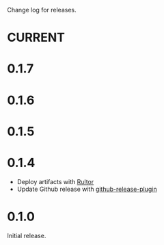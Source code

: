 Change log for releases.

# CURRENT

# 0.1.7

# 0.1.6

# 0.1.5

# 0.1.4

* Deploy artifacts with [Rultor](http://doc.rultor.com/)
* Update Github release with [github-release-plugin](https://github.com/jutzig/github-release-plugin)

# 0.1.0

Initial release.
